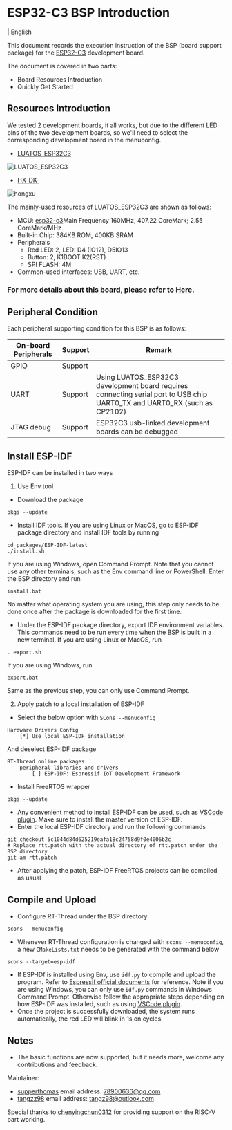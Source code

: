 # ESP32-C3 BSP Introduction

[](README_ZH.md) | English

This document records the execution instruction of the BSP (board support package) for the [ESP32-C3](http://luatos.com/t/esp32c3) development board.

The document is covered in two parts:

- Board Resources Introduction
- Quickly Get Started

## Resources Introduction

We tested 2 development boards, it all works, but due to the different LED pins of the two development boards, so we'll need to select the corresponding development board in the menuconfig. 

- [LUATOS_ESP32C3](https://wiki.luatos.com/chips/esp32c3/board.html)

![LUATOS_ESP32C3](images/luatos_esp32c3.png)

- [HX-DK-](https://docs.wireless-tech.cn/doc/7/)

![hongxu](images/hx_shang.png)

The mainly-used resources of LUATOS_ESP32C3 are shown as follows:

- MCU: [esp32-c3](https://www.espressif.com/sites/default/files/documentation/esp32-c3_datasheet_en.pdf)Main Frequency 160MHz, 407.22 CoreMark; 2.55 CoreMark/MHz
- Built-in Chip: 384KB ROM, 400KB SRAM
- Peripherals
  - Red LED: 2, LED: D4 (IO12), D5IO13
  - Button: 2, K1BOOT K2(RST)
  - SPI FLASH: 4M
- Common-used interfaces: USB, UART, etc.

### For more details about this board, please refer to [Here](https://wiki.luatos.com/chips/esp32c3/board.html).

## **Peripheral Condition**

Each peripheral supporting condition for this BSP is as follows:

| **On-board Peripherals** | ****Support**** | ****Remark****                                               |
| ------------------------ | --------------- | ------------------------------------------------------------ |
| GPIO                     | Support         |                                                              |
| UART                     | Support         | Using LUATOS_ESP32C3 development board requires connecting serial port to USB chip UART0_TX and UART0_RX (such as CP2102) |
| JTAG debug               | Support         | ESP32C3 usb-linked development boards can be debugged        |

## Install ESP-IDF
ESP-IDF can be installed in two ways
1. Use Env tool
- Download the package
```
pkgs --update
```
- Install IDF tools. If you are using Linux or MacOS, go to ESP-IDF package directory and install IDF tools by running
```
cd packages/ESP-IDF-latest
./install.sh
```
If you are using Windows, open Command Prompt. Note that you cannot use any other terminals, such as the Env command line or PowerShell. Enter the BSP directory and run
```
install.bat
```
No matter what operating system you are using, this step only needs to be done once after the package is downloaded for the first time.
- Under the ESP-IDF package directory, export IDF environment variables. This commands need to be run every time when the BSP is built in a new terminal.
If you are using Linux or MacOS, run
```
. export.sh
```
If you are using Windows, run
```
export.bat
```
Same as the previous step, you can only use Command Prompt.

2. Apply patch to a local installation of ESP-IDF
- Select the below option with `SCons --menuconfig`
```
Hardware Drivers Config
    [*] Use local ESP-IDF installation
```
And deselect ESP-IDF package
```
RT-Thread online packages
    peripheral libraries and drivers
        [ ] ESP-IDF: Espressif IoT Development Framework
```
- Install FreeRTOS wrapper
```
pkgs --update
```
- Any convenient method to install ESP-IDF can be used, such as [VSCode plugin](https://github.com/espressif/vscode-esp-idf-extension/blob/master/docs/tutorial/install.md). Make sure to install the master version of ESP-IDF.
- Enter the local ESP-IDF directory and run the following commands
```
git checkout 5c1044d84d625219eafa18c24758d9f0e4006b2c
# Replace rtt.patch with the actual directory of rtt.patch under the BSP directory
git am rtt.patch
```
- After applying the patch, ESP-IDF FreeRTOS projects can be compiled as usual
## Compile and Upload
- Configure RT-Thread under the BSP directory
```
scons --menuconfig
```
- Whenever RT-Thread configuration is changed with `scons --menuconfig`, a new `CMakeLists.txt` needs to be generated with the command below
```
scons --target=esp-idf
```
- If ESP-IDf is installed using Env, use `idf.py` to compile and upload the program. Refer to [Espressif official documents](https://docs.espressif.com/projects/esp-idf/en/latest/esp32c3/get-started/index.html#build-your-first-project) for reference. Note if you are using Windows, you can only use `idf.py` commands in Windows Command Prompt. Otherwise follow the appropriate steps depending on how ESP-IDF was installed, such as using [VSCode plugin](https://github.com/espressif/vscode-esp-idf-extension/blob/master/docs/tutorial/install.md). 
- Once the project is successfully downloaded, the system runs automatically, the red LED will blink in 1s on cycles.

## Notes

- The basic functions are now supported, but it needs more, welcome any contributions and feedback. 


Maintainer: 

- [supperthomas](https://github.com/supperthomas) email address: [78900636@qq.com](mailto:78900636@qq.com)
-  [tangzz98](https://github.com/tangzz98) email address: [tangz98@outlook.com](tangz98@outlook.com)

Special thanks to [chenyingchun0312](https://github.com/chenyingchun0312) for providing support on the RISC-V part working.

